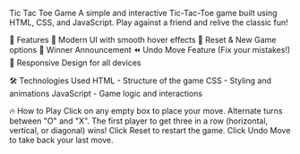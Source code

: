 Tic Tac Toe Game
A simple and interactive Tic-Tac-Toe game built using HTML, CSS, and JavaScript. Play against a friend and relive the classic fun!

🚀 Features
🎨 Modern UI with smooth hover effects
🔄 Reset & New Game options
🛑 Winner Announcement
⏪ Undo Move Feature (Fix your mistakes!)
📱 Responsive Design for all devices

🛠️ Technologies Used
HTML - Structure of the game
CSS - Styling and animations
JavaScript - Game logic and interactions

🔥 How to Play
Click on any empty box to place your move.
Alternate turns between "O" and "X".
The first player to get three in a row (horizontal, vertical, or diagonal) wins!
Click Reset to restart the game.
Click Undo Move to take back your last move.
